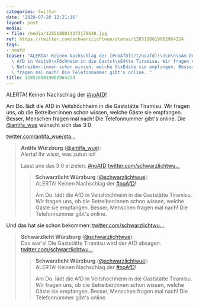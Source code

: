 ```yaml
---
categories: twitter
date: '2020-07-20 12:21:16'
layout: post
media:
- file: /media/1285188014273179648.jpg
ref: https://twitter.com/schwarzlichtwue/status/1285188019062964224
tags:
- noafd
teaser: "ALERTA! Keinen Nachschlag der [#noAfD](/t/noafd)!\n\n\n\nAm Do. l\xE4dt die\
  \ AfD in Veitsh\xF6chheim in die Gastst\xE4tte Tiramisu. Wir fragen uns, ob die\
  \ Betreiber:innen schon wissen, welche G\xE4ste sie empfangen. Besser, Menschen\
  \ fragen mal nach! Die Telefonnummer gibt's online. "
title: 1285188019062964224
---
```

ALERTA! Keinen Nachschlag der [#noAfD](/t/noafd)!



Am Do. lädt die AfD in Veitshöchheim in die Gaststätte Tiramisu. Wir fragen uns, ob die Betreiber:innen schon wissen, welche Gäste sie empfangen. Besser, Menschen fragen mal nach! Die Telefonnummer gibt's online. 
Die [@antifa_wue](https://twitter.com/antifa_wue) wünscht sich das 3:0

[twitter.com/antifa_wue/sta…](https://twitter.com/antifa_wue/status/1285194406887399427?s=19)
> <b>Antifa Würzburg</b> ([@antifa_wue](https://twitter.com/antifa_wue)):  
>Alerta! Ihr wisst, was zutun ist!  
>  
>  
>  
>Lasst uns das 3:0 erzielen. [#noAfD](/t/noafd) [twitter.com/schwarzlichtwu…](https://twitter.com/schwarzlichtwue/status/1285188019062964224)  
>> <b>Schwarzlicht Würzburg</b> ([@schwarzlichtwue](https://twitter.com/schwarzlichtwue)):    
>>ALERTA! Keinen Nachschlag der [#noAfD](/t/noafd)!    
>>    
>>    
>>    
>>Am Do. lädt die AfD in Veitshöchheim in die Gaststätte Tiramisu. Wir fragen uns, ob die Betreiber:innen schon wissen, welche Gäste sie empfangen. Besser, Menschen fragen mal nach! Die Telefonnummer gibt's online.     
>  
>  


Und das hat sie schon bekommen: [twitter.com/schwarzlichtwu…](https://twitter.com/schwarzlichtwue/status/1285223054604488706?s=19)
> <b>Schwarzlicht Würzburg</b> ([@schwarzlichtwue](https://twitter.com/schwarzlichtwue)):  
>Das war's! Die Gaststätte Tiramisu wird der AfD absagen. [twitter.com/schwarzlichtwu…](https://twitter.com/schwarzlichtwue/status/1285188019062964224)  
>> <b>Schwarzlicht Würzburg</b> ([@schwarzlichtwue](https://twitter.com/schwarzlichtwue)):    
>>ALERTA! Keinen Nachschlag der [#noAfD](/t/noafd)!    
>>    
>>    
>>    
>>Am Do. lädt die AfD in Veitshöchheim in die Gaststätte Tiramisu. Wir fragen uns, ob die Betreiber:innen schon wissen, welche Gäste sie empfangen. Besser, Menschen fragen mal nach! Die Telefonnummer gibt's online.     
>  
>  

